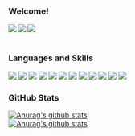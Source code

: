 ### Welcome!

<a href="http://valkyrja3607.github.io">
<img align="left" src="https://img.shields.io/website?down_color=yellow&down_message=down&style=for-the-badge&up_color=green&up_message=up&url=http%3A%2F%2Fvalkyrja3607.github.io" />
</a>
<a href="https://twitter.com/Valkyrja3607">
<img align="left" src="https://img.shields.io/twitter/follow/Valkyrja3607?logo=Twitter&style=for-the-badge" />
</a>
<a href="https://kenkoooo.com/atcoder#/user/Valkyrja">
<img align="left" src="https://img.shields.io/website?down_color=yellow&down_message=solve&label=AtCoder&style=for-the-badge&up_color=green&up_message=solve&url=https://kenkoooo.com/atcoder#/user/Valkyrja" />
</a>
<br />
<br />

### Languages and Skills
<p>
<img src="https://img.shields.io/badge/-Python-3776AB?style=flat-square&logo=Python&logoColor=white"/>
<img src="https://img.shields.io/badge/-C-00599C?style=flat-square&logo=c%2B%2B&logoColor=white"/>
<img src="https://img.shields.io/badge/-C++-00599C?style=flat-square&logo=c%2B%2B&logoColor=white"/>
<img src="https://img.shields.io/badge/-HTML5-E34F26?style=flat-square&logo=HTML5&logoColor=white"/>
<img src="https://img.shields.io/badge/-CSS3-1572B6?style=flat-square&logo=CSS3&logoColor=white"/>
<img src="https://img.shields.io/badge/-PyTorch-EE4C2C?style=flat-square&logo=PyTorch&logoColor=white"/>
<img src="https://img.shields.io/badge/-pandas-150458?style=flat-square&logo=pandas&logoColor=white"/>
<img src="https://img.shields.io/badge/-Github-181717?style=flat-square&logo=GitHub&logoColor=white"/>
<img src="https://img.shields.io/badge/-Git-F44D27?style=flat-square&logo=Git&logoColor=white"/>
<img src="https://img.shields.io/badge/-Ubuntu-6F52B5.svg?logo=ubuntu&style=flat">
<img src="https://img.shields.io/badge/-Visual%20Studio%20Code-007ACC.svg?logo=visual-studio-code&style=flat">
<img src="https://img.shields.io/badge/-AtCoder-000000?style=flat-square&logo=AtCoder&logoColor=white""/>

</p>



### GitHub Stats
[![Anurag's github stats](https://github-readme-stats.vercel.app/api?username=Valkyrja3607&theme=highcontrast&include_all_commits=true&show_icons=true&hide=prs,contribs)](https://github.com/anuraghazra/github-readme-stats)
<br />
[![Anurag's github stats](https://github-readme-stats.vercel.app/api/top-langs/?username=Valkyrja3607&theme=highcontrast&hide=jupyter_notebook)](https://github.com/anuraghazra/github-readme-stats)

